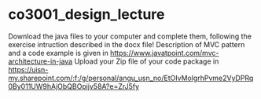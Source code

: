 # co3001_design_lecture
Download the java files to your computer and complete them, following the exercise intruction described in the docx file!
Description of MVC pattern and a code example is given in https://www.javatpoint.com/mvc-architecture-in-java
Upload your Zip file of your code package in https://uisn-my.sharepoint.com/:f:/g/personal/angu_usn_no/EtOIvMolgrhPvme2VyDPRq0By011UW9hAjObQBOpijv58A?e=ZrJ5fy
